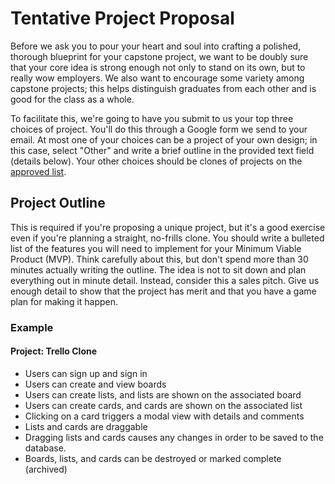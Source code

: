 # Tentative Project Proposal

Before we ask you to pour your heart and soul into crafting a polished,
thorough blueprint for your capstone project, we want to be doubly sure
that your core idea is strong enough not only to stand on its own, but
to really wow employers. We also want to encourage some variety among
capstone projects; this helps distinguish graduates from each other and
is good for the class as a whole.

To facilitate this, we're going to have you submit to us your top three
choices of project. You'll do this through a Google form we send to your
email. At most one of your choices can be a project of your own design;
in this case, select "Other" and write a brief outline in the provided
text field (details below). Your other choices should be clones of
projects on the [approved list][clone-link].

## Project Outline

This is required if you're proposing a unique project, but it's a good
exercise even if you're planning a straight, no-frills clone. You should
write a bulleted list of the features you will need to implement for
your Minimum Viable Product (MVP). Think carefully about this, but don't
spend more than 30 minutes actually writing the outline. The idea is not
to sit down and plan everything out in minute detail. Instead, consider
this a sales pitch. Give us enough detail to show that the project has
merit and that you have a game plan for making it happen.

### Example

#### Project: Trello Clone
* Users can sign up and sign in
* Users can create and view boards
* Users can create lists, and lists are shown on the associated board
* Users can create cards, and cards are shown on the associated list
* Clicking on a card triggers a modal view with details and comments
* Lists and cards are draggable
* Dragging lists and cards causes any changes in order to be saved to
  the database.
* Boards, lists, and cards can be destroyed or marked complete
  (archived)

[clone-link]: ./projects_to_clone.md
